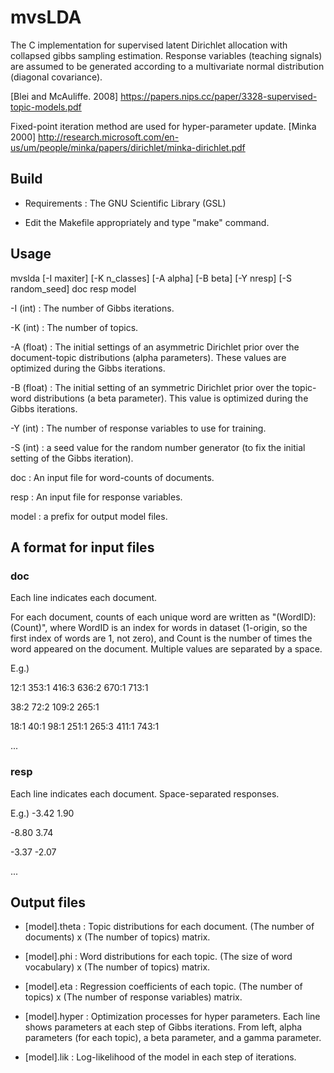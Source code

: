 # mvsLDA

The C implementation for supervised latent Dirichlet allocation with collapsed gibbs sampling estimation.
Response variables (teaching signals) are assumed to be generated according to a multivariate normal distribution (diagonal covariance).

[Blei and McAuliffe. 2008] https://papers.nips.cc/paper/3328-supervised-topic-models.pdf

Fixed-point iteration method are used for hyper-parameter update. [Minka 2000] http://research.microsoft.com/en-us/um/people/minka/papers/dirichlet/minka-dirichlet.pdf


## Build

* Requirements : The GNU Scientific Library (GSL)

* Edit the Makefile appropriately and type "make" command.


## Usage

mvslda [-I maxiter] [-K n_classes] [-A alpha] [-B beta] [-Y nresp] [-S random_seed] doc resp model


-I (int) : The number of Gibbs iterations.

-K (int) : The number of topics.

-A (float) : The initial settings of an asymmetric Dirichlet prior over the document-topic distributions (alpha parameters). These values are optimized during the Gibbs iterations.

-B (float) : The initial setting of an symmetric Dirichlet prior over the topic-word distributions (a beta parameter). This value is optimized during the Gibbs iterations.

-Y (int) : The number of response variables to use for training.

-S (int) : a seed value for the random number generator (to fix the initial setting of the Gibbs iteration).

doc : An input file for word-counts of documents.

resp : An input file for response variables.

model : a prefix for output model files.


## A format for input files
### doc

Each line indicates each document.

For each document, counts of each unique word are written as "(WordID):(Count)", where WordID is an index for words in dataset (1-origin, so the first index of words are 1, not zero), and Count is the number of times the word appeared on the document. Multiple values are separated by a space.


E.g.)

12:1 353:1 416:3 636:2 670:1 713:1

38:2 72:2 109:2 265:1

18:1 40:1 98:1 251:1 265:3 411:1 743:1

...

### resp

Each line indicates each document.
Space-separated responses.

E.g.)
-3.42 1.90

-8.80 3.74

-3.37 -2.07

...


## Output files

* [model].theta : Topic distributions for each document. (The number of documents) x (The number of topics) matrix.

* [model].phi : Word distributions for each topic. (The size of word vocabulary) x (The number of topics) matrix.

* [model].eta : Regression coefficients of each topic. (The number of topics) x (The number of response variables) matrix.

* [model].hyper : Optimization processes for hyper parameters. Each line shows parameters at each step of Gibbs iterations. From left, alpha parameters (for each topic), a beta parameter, and a gamma parameter.

* [model].lik : Log-likelihood of the model in each step of iterations.
